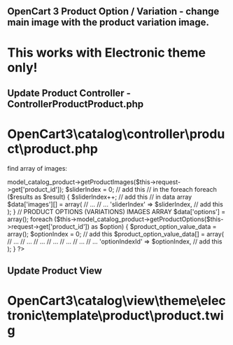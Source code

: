 ## OpenCart 3 Product Option / Variation - change main image with the product variation image.

# This works with Electronic theme only!

## Update Product Controller - ControllerProductProduct.php
# OpenCart3\catalog\controller\product\product.php

find array of images:

<?php

    // PRODUCT MAIN IMAGES ARRAY

    $data['images'] = array();

    $results = $this->model_catalog_product->getProductImages($this->request->get['product_id']);

    $sliderIndex = 0; // add this

    // in the foreach

    foreach ($results as $result) {

        $sliderIndex++; // add this

        // in data array

        $data['images'][] = array(
            // ...
            // ...
            'sliderIndex' => $sliderIndex, // add this
        );

    }

    // PRODUCT OPTIONS (VARIATIONS) IMAGES ARRAY

    $data['options'] = array();

    foreach ($this->model_catalog_product->getProductOptions($this->request->get['product_id']) as $option) {
        $product_option_value_data = array();

        $optionIndex = 0; // add this

        $product_option_value_data[] = array(
            // ... 
            // ... 
            // ... 
            // ... 
            // ... 
            // ... 
            // ... 
            'optionIndexId'           => $optionIndex, // add this
        );
    }

?>

## Update Product View
# OpenCart3\catalog\view\theme\electronic\template\product\product.twig

<script type="text/javascript">
    $('.radio input:radio').each(function(idx, elem) {
        $(elem).on('click', function() {
            if($(this).is(':checked')) {
                $('#product-imgs .slick-track .product-preview.slick-slide')[idx + 1].click();
            }
        });
    });
</script>